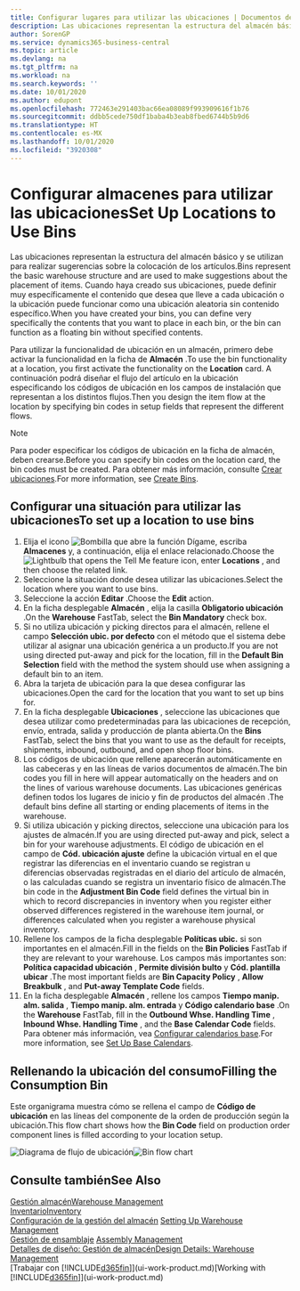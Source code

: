 ```yaml
---
title: Configurar lugares para utilizar las ubicaciones | Documentos de Microsoft
description: Las ubicaciones representan la estructura del almacén básico y se utilizan para realizar sugerencias sobre la colocación de los artículos. Cuando haya creado sus ubicaciones, puede definir muy específicamente el contenido que desea que lleve a cada ubicación o la ubicación puede funcionar como una ubicación aleatoria sin contenido específico.
author: SorenGP
ms.service: dynamics365-business-central
ms.topic: article
ms.devlang: na
ms.tgt_pltfrm: na
ms.workload: na
ms.search.keywords: ''
ms.date: 10/01/2020
ms.author: edupont
ms.openlocfilehash: 772463e291403bac66ea08089f993909616f1b76
ms.sourcegitcommit: ddbb5cede750df1baba4b3eab8fbed6744b5b9d6
ms.translationtype: HT
ms.contentlocale: es-MX
ms.lasthandoff: 10/01/2020
ms.locfileid: "3920308"
---
```

# <a name="set-up-locations-to-use-bins"></a><span data-ttu-id="a8f68-104">Configurar almacenes para utilizar las ubicaciones</span><span class="sxs-lookup"><span data-stu-id="a8f68-104">Set Up Locations to Use Bins</span></span>
<span data-ttu-id="a8f68-105">Las ubicaciones representan la estructura del almacén básico y se utilizan para realizar sugerencias sobre la colocación de los artículos.</span><span class="sxs-lookup"><span data-stu-id="a8f68-105">Bins represent the basic warehouse structure and are used to make suggestions about the placement of items.</span></span> <span data-ttu-id="a8f68-106">Cuando haya creado sus ubicaciones, puede definir muy específicamente el contenido que desea que lleve a cada ubicación o la ubicación puede funcionar como una ubicación aleatoria sin contenido específico.</span><span class="sxs-lookup"><span data-stu-id="a8f68-106">When you have created your bins, you can define very specifically the contents that you want to place in each bin, or the bin can function as a floating bin without specified contents.</span></span>  

<span data-ttu-id="a8f68-107">Para utilizar la funcionalidad de ubicación en un almacén, primero debe activar la funcionalidad en la ficha de **Almacén** .</span><span class="sxs-lookup"><span data-stu-id="a8f68-107">To use the bin functionality at a location, you first activate the functionality on the **Location** card.</span></span> <span data-ttu-id="a8f68-108">A continuación podrá diseñar el flujo del artículo en la ubicación especificando los códigos de ubicación en los campos de instalación que representan a los distintos flujos.</span><span class="sxs-lookup"><span data-stu-id="a8f68-108">Then you design the item flow at the location by specifying bin codes in setup fields that represent the different flows.</span></span>  

> [!NOTE]  
>  <span data-ttu-id="a8f68-109">Para poder especificar los códigos de ubicación en la ficha de almacén, deben crearse.</span><span class="sxs-lookup"><span data-stu-id="a8f68-109">Before you can specify bin codes on the location card, the bin codes must be created.</span></span> <span data-ttu-id="a8f68-110">Para obtener más información, consulte [Crear ubicaciones](warehouse-how-to-create-individual-bins.md).</span><span class="sxs-lookup"><span data-stu-id="a8f68-110">For more information, see [Create Bins](warehouse-how-to-create-individual-bins.md).</span></span>  

## <a name="to-set-up-a-location-to-use-bins"></a><span data-ttu-id="a8f68-111">Configurar una situación para utilizar las ubicaciones</span><span class="sxs-lookup"><span data-stu-id="a8f68-111">To set up a location to use bins</span></span>  
1.  <span data-ttu-id="a8f68-112">Elija el icono ![Bombilla que abre la función Dígame](media/ui-search/search_small.png "Dígame qué desea hacer"), escriba **Almacenes** y, a continuación, elija el enlace relacionado.</span><span class="sxs-lookup"><span data-stu-id="a8f68-112">Choose the ![Lightbulb that opens the Tell Me feature](media/ui-search/search_small.png "Tell me what you want to do") icon, enter **Locations** , and then choose the related link.</span></span>  
2.  <span data-ttu-id="a8f68-113">Seleccione la situación donde desea utilizar las ubicaciones.</span><span class="sxs-lookup"><span data-stu-id="a8f68-113">Select the location where you want to use bins.</span></span>  
3.  <span data-ttu-id="a8f68-114">Seleccione la acción **Editar** .</span><span class="sxs-lookup"><span data-stu-id="a8f68-114">Choose the **Edit** action.</span></span>  
4.  <span data-ttu-id="a8f68-115">En la ficha desplegable **Almacén** , elija la casilla **Obligatorio ubicación** .</span><span class="sxs-lookup"><span data-stu-id="a8f68-115">On the **Warehouse** FastTab, select the **Bin Mandatory** check box.</span></span>  
5.  <span data-ttu-id="a8f68-116">Si no utiliza ubicación y picking directos para el almacén, rellene el campo **Selección ubic. por defecto** con el método que el sistema debe utilizar al asignar una ubicación genérica a un producto.</span><span class="sxs-lookup"><span data-stu-id="a8f68-116">If you are not using directed put-away and pick for the location, fill in the **Default Bin Selection** field with the method the system should use when assigning a default bin to an item.</span></span>  
6.  <span data-ttu-id="a8f68-117">Abra la tarjeta de ubicación para la que desea configurar las ubicaciones.</span><span class="sxs-lookup"><span data-stu-id="a8f68-117">Open the card for the location that you want to set up bins for.</span></span>
7.  <span data-ttu-id="a8f68-118">En la ficha desplegable **Ubicaciones** , seleccione las ubicaciones que desea utilizar como predeterminadas para las ubicaciones de recepción, envío, entrada, salida y producción de planta abierta.</span><span class="sxs-lookup"><span data-stu-id="a8f68-118">On the **Bins** FastTab, select the bins that you want to use as the default for receipts, shipments, inbound, outbound, and open shop floor bins.</span></span>  
8.  <span data-ttu-id="a8f68-119">Los códigos de ubicación que rellene aparecerán automáticamente en las cabeceras y en las líneas de varios documentos de almacén.</span><span class="sxs-lookup"><span data-stu-id="a8f68-119">The bin codes you fill in here will appear automatically on the headers and on the lines of various warehouse documents.</span></span> <span data-ttu-id="a8f68-120">Las ubicaciones genéricas definen todos los lugares de inicio y fin de productos del almacén .</span><span class="sxs-lookup"><span data-stu-id="a8f68-120">The default bins define all starting or ending placements of items in the warehouse.</span></span>  
9.  <span data-ttu-id="a8f68-121">Si utiliza ubicación y picking directos, seleccione una ubicación para los ajustes de almacén.</span><span class="sxs-lookup"><span data-stu-id="a8f68-121">If you are using directed put-away and pick, select a bin for your warehouse adjustments.</span></span> <span data-ttu-id="a8f68-122">El código de ubicación en el campo de **Cód. ubicación ajuste** define la ubicación virtual en el que registrar las diferencias en el inventario cuando se registran u diferencias observadas registradas en el diario del artículo de almacén, o las calculadas cuando se registra un inventario físico de almacén.</span><span class="sxs-lookup"><span data-stu-id="a8f68-122">The bin code in the **Adjustment Bin Code** field defines the virtual bin in which to record discrepancies in inventory when you register either observed differences registered in the warehouse item journal, or differences calculated when you register a warehouse physical inventory.</span></span>  
10. <span data-ttu-id="a8f68-123">Rellene los campos de la ficha desplegable **Políticas ubic.** si son importantes en el almacén.</span><span class="sxs-lookup"><span data-stu-id="a8f68-123">Fill in the fields on the **Bin Policies** FastTab if they are relevant to your warehouse.</span></span> <span data-ttu-id="a8f68-124">Los campos más importantes son: **Política capacidad ubicación** , **Permite división bulto** y **Cód. plantilla ubicar** .</span><span class="sxs-lookup"><span data-stu-id="a8f68-124">The most important fields are **Bin Capacity Policy** , **Allow Breakbulk** , and **Put-away Template Code** fields.</span></span>  
11. <span data-ttu-id="a8f68-125">En la ficha desplegable **Almacén** , rellene los campos **Tiempo manip. alm. salida** , **Tiempo manip. alm. entrada** y **Código calendario base** .</span><span class="sxs-lookup"><span data-stu-id="a8f68-125">On the **Warehouse** FastTab, fill in the **Outbound Whse. Handling Time** , **Inbound Whse. Handling Time** , and the **Base Calendar Code** fields.</span></span> <span data-ttu-id="a8f68-126">Para obtener más información, vea [Configurar calendarios base](across-how-to-assign-base-calendars.md).</span><span class="sxs-lookup"><span data-stu-id="a8f68-126">For more information, see [Set Up Base Calendars](across-how-to-assign-base-calendars.md).</span></span>

## <a name="filling-the-consumption-bin"></a><span data-ttu-id="a8f68-127">Rellenando la ubicación del consumo</span><span class="sxs-lookup"><span data-stu-id="a8f68-127">Filling the Consumption Bin</span></span>
<span data-ttu-id="a8f68-128">Este organigrama muestra cómo se rellena el campo de **Código de ubicación** en las líneas del componente de la orden de producción según la ubicación.</span><span class="sxs-lookup"><span data-stu-id="a8f68-128">This flow chart shows how the **Bin Code** field on production order component lines is filled according to your location setup.</span></span>

<span data-ttu-id="a8f68-129">![Diagrama de flujo de ubicación](media/binflow.png "BinFlow")</span><span class="sxs-lookup"><span data-stu-id="a8f68-129">![Bin flow chart](media/binflow.png "BinFlow")</span></span>  

## <a name="see-also"></a><span data-ttu-id="a8f68-130">Consulte también</span><span class="sxs-lookup"><span data-stu-id="a8f68-130">See Also</span></span>
[<span data-ttu-id="a8f68-131">Gestión almacén</span><span class="sxs-lookup"><span data-stu-id="a8f68-131">Warehouse Management</span></span>](warehouse-manage-warehouse.md)  
[<span data-ttu-id="a8f68-132">Inventario</span><span class="sxs-lookup"><span data-stu-id="a8f68-132">Inventory</span></span>](inventory-manage-inventory.md)  
<span data-ttu-id="a8f68-133">[Configuración de la gestión del almacén](warehouse-setup-warehouse.md)   </span><span class="sxs-lookup"><span data-stu-id="a8f68-133">[Setting Up Warehouse Management](warehouse-setup-warehouse.md)   </span></span>  
<span data-ttu-id="a8f68-134">[Gestión de ensamblaje](assembly-assemble-items.md)  </span><span class="sxs-lookup"><span data-stu-id="a8f68-134">[Assembly Management](assembly-assemble-items.md)  </span></span>  
[<span data-ttu-id="a8f68-135">Detalles de diseño: Gestión de almacén</span><span class="sxs-lookup"><span data-stu-id="a8f68-135">Design Details: Warehouse Management</span></span>](design-details-warehouse-management.md)  
<span data-ttu-id="a8f68-136">[Trabajar con [!INCLUDE[d365fin](includes/d365fin_md.md)]](ui-work-product.md)</span><span class="sxs-lookup"><span data-stu-id="a8f68-136">[Working with [!INCLUDE[d365fin](includes/d365fin_md.md)]](ui-work-product.md)</span></span>
